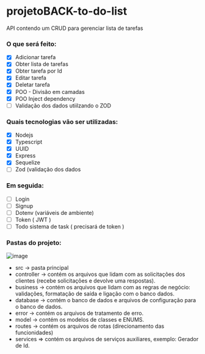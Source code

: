 # projetoBACK-to-do-list

API contendo um CRUD para gerenciar lista de tarefas

### O que será feito:
- [x] Adicionar tarefa
- [x] Obter lista de tarefas
- [x] Obter tarefa por Id
- [x] Editar tarefa
- [x] Deletar tarefa
- [x] POO - Divisão em camadas
- [x] POO Inject dependency
- [ ] Validação dos dados utiilzando o ZOD

### Quais tecnologias vão ser utilizadas:

- [x] Nodejs
- [x] Typescript
- [x] UUID
- [x] Express
- [x] Sequelize
- [ ] Zod (validação dos dados
 
### Em seguida:
- [ ] Login
- [ ] Signup
- [ ] Dotenv (variáveis de ambiente)
- [ ] Token ( JWT )
- [ ] Todo sistema de task ( precisará de token )

### Pastas do projeto:

![image](https://github.com/bartomsilva/projetoBACK-to-do-list/assets/106079184/ba3f6984-083d-495f-af28-fcbd34d46f14)

- src -> pasta principal
- controller -> contém os arquivos que lidam com as solicitações dos clientes (recebe solicitações e devolve uma respostas).
- business -> contém os arquivos que lidam com as regras de negócio: validações, formatação de saída e ligação com o banco dados.
- database -> contém o banco de dados e arquivos de configuração para o banco de dados.
- error -> contém os arquivos de tratamento de erro.
- model -> contém os modelos de classes e ENUMS.
- routes -> contém os arquivos de rotas (direcionamento das funcionidades)
- services => contém os arquivos de serviços auxiliares, exemplo: Gerador de Id.





